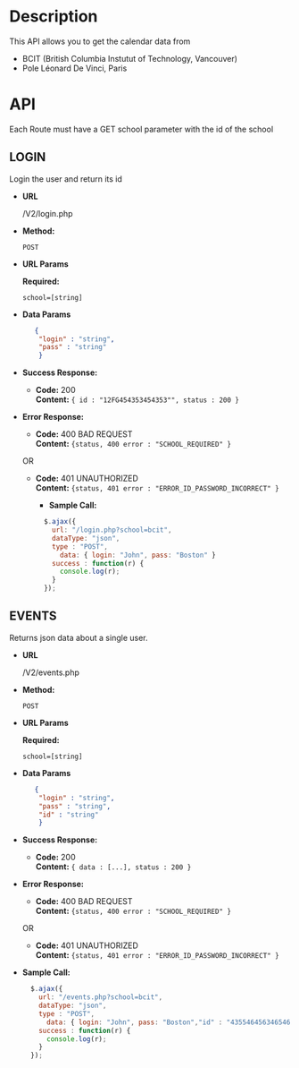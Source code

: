 # Description

This API allows you to get the calendar data from 
- BCIT (British Columbia Instutut of Technology, Vancouver) 
- Pole Léonard De Vinci, Paris

# API 

Each Route must have a GET school parameter with the id of the school

**LOGIN**
------
Login the user and return its id

* **URL**

  /V2/login.php

* **Method:**

  `POST`
  
*  **URL Params**

   **Required:**
 
   `school=[string]`
   

* **Data Params**

    ```json
       {
        "login" : "string",
        "pass" : "string"
        }
    ```


* **Success Response:**

  * **Code:** 200 <br />
    **Content:** `{ id : "12FG454353454353"", status : 200 }`
 
* **Error Response:**

  * **Code:** 400 BAD REQUEST <br />
    **Content:** `{status, 400 error : "SCHOOL_REQUIRED" }`

  OR

  * **Code:** 401 UNAUTHORIZED <br />
    **Content:** `{status, 401 error : "ERROR_ID_PASSWORD_INCORRECT" }`

    * **Sample Call:**

    ```javascript
      $.ajax({
        url: "/login.php?school=bcit",
        dataType: "json",
        type : "POST",
          data: { login: "John", pass: "Boston" }
        success : function(r) {
          console.log(r);
        }
      });
    ```
  
**EVENTS**
------
Returns json data about a single user.
  
  * **URL**
  
    /V2/events.php
  
  * **Method:**
  
    `POST`
    
  *  **URL Params**
  
     **Required:**
   
     `school=[string]`
     
  
  * **Data Params**
  
    ```json
       {
        "login" : "string",
        "pass" : "string",
        "id" : "string"
        }
    ```
  
  * **Success Response:**
  
    * **Code:** 200 <br />
      **Content:** `{ data : [...], status : 200 }`
   
  * **Error Response:**
  
    * **Code:** 400 BAD REQUEST <br />
      **Content:** `{status, 400 error : "SCHOOL_REQUIRED" }`
  
    OR
  
    * **Code:** 401 UNAUTHORIZED <br />
      **Content:** `{status, 401 error : "ERROR_ID_PASSWORD_INCORRECT" }`
  
  * **Sample Call:**
  
    ```javascript
      $.ajax({
        url: "/events.php?school=bcit",
        dataType: "json",
        type : "POST",
          data: { login: "John", pass: "Boston","id" : "4355464563465464GDF" }
        success : function(r) {
          console.log(r);
        }
      });
    ```